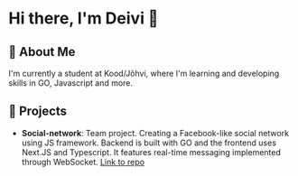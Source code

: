 # Hi there, I'm Deivi 👋

## 🚀 About Me
I'm currently a student at Kood/Jõhvi, where I'm learning and developing skills in GO, Javascript and more.

## 🌟 Projects
- **Social-network**: Team project. Creating a Facebook-like social network using JS framework. Backend is built with GO and the frontend uses Next.JS and Typescript. It features real-time messaging implemented through WebSocket.  [Link to repo](https://github.com/deivijy/social-network)


<!--
**deivijy/deivijy** is a ✨ _special_ ✨ repository because its `README.md` (this file) appears on your GitHub profile.

Here are some ideas to get you started:

- 🔭 I’m currently working on ...
- 🌱 I’m currently learning ...
- 👯 I’m looking to collaborate on ...
- 🤔 I’m looking for help with ...
- 💬 Ask me about ...
- 📫 How to reach me: ...
- 😄 Pronouns: ...
- ⚡ Fun fact: ...
-->
